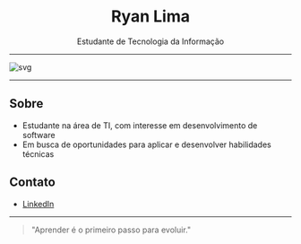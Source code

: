 <h1 align="center">Ryan Lima</h1>

<p align="center">
  Estudante de Tecnologia da Informação
</p>

---

![svg](https://raw.githubusercontent.com/RyanLima7/github-profile-3d-contrib/main/docs/demo/profile-night-rainbow.svg)

---

## Sobre

- Estudante na área de TI, com interesse em desenvolvimento de software
- Em busca de oportunidades para aplicar e desenvolver habilidades técnicas

## Contato

- [LinkedIn](https://www.linkedin.com/in/ryan-lima-ferreira-705149317/)

---

> "Aprender é o primeiro passo para evoluir."
